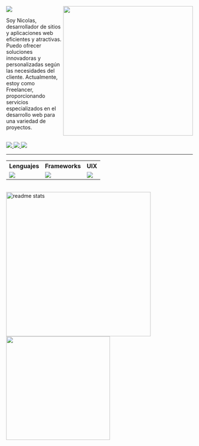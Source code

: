<img align="right" width="350" src="https://user-images.githubusercontent.com/74038190/225813708-98b745f2-7d22-48cf-9150-083f1b00d6c9.gif" />

<img src="https://readme-typing-svg.demolab.com?font=Roboto&weight=700&size=30&pause=1000&vCenter=true&random=false&width=435&lines=Soy+Nicolas+Garzón;Desarrollador+Frontend;Freelancer+y+creador+UIX" />
<p align="left">Soy Nicolas, desarrollador de sitios y aplicaciones web eficientes y atractivas. Puedo ofrecer soluciones innovadoras y personalizadas según las necesidades del cliente. Actualmente, estoy como Freelancer, proporcionando servicios especializados en el desarrollo web para una variedad de proyectos.</p>

<br/>
<div align="start">
  <a href="https://portfolio-nicolas-garzon.netlify.app/" >
    <img src="https://img.shields.io/badge/Portfolio-000A5D.svg?&logo=todoist&logoColor=white"  />
  </a>
  <a href="mailto:nicogarzon131@gmail.com">
    <img src="https://img.shields.io/badge/Gmail-008000.svg?&logo=gmail&logoColor=white" />
  </a>
  <a href="https://linkedin.com/in/nicolasgarzon131" >
    <img src="https://img.shields.io/badge/LinkedIn-%230077B5.svg?logo=linkedin&logoColor=white"  />
  </a>
</div>

<hr/>

<table align="star">
  <tr>
    <th>Lenguajes</th>
    <th>Frameworks</th>
    <th>UIX</th>
  </tr>
  <tr>
    <td><img src="https://skillicons.dev/icons?i=html,css,js,ts" /></td>
    <td><img src="https://skillicons.dev/icons?i=nextjs,react,vite,astro,styledcomponents,tailwind,materialui" /></td>
    <td><img src="https://skillicons.dev/icons?i=ai,ps,figma" /></td>
  </tr>
</table><br>

<div align="star">
  <img width=390 src="https://github-readme-streak-stats.herokuapp.com/?user=Niico4&theme=react&hide_border=true&border_radius=8&locale=es" alt="readme stats" />
  <img width=280 src="https://github-readme-stats.vercel.app/api/top-langs/?username=Niico4&theme=react&hide_border=true&border_radius=8&include_all_commits=false&count_private=false&layout=compact&locale=es" />
</div>
